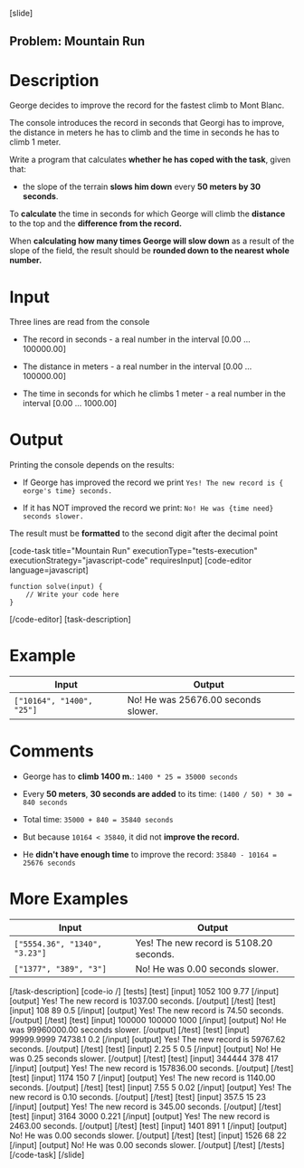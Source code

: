 [slide]
## Problem: Mountain Run

# Description

George decides to improve the record for the fastest climb to Mont Blanc.

The console introduces the record in seconds that Georgi has to improve, the distance in meters he has to climb and the time in seconds he has to climb 1 meter.

Write a program that calculates **whether he has coped with the task**, given that:

- the slope of the terrain **slows him down** every **50 meters by 30 seconds**.

To **calculate** the time in seconds for which George will climb the **distance** to the top and the **difference from the record.**

When **calculating how many times George will slow down** as a result of the slope of the field, the result should be **rounded down to the nearest whole number.**


# Input
Three lines are read from the console

- The record in seconds - a real number in the interval \[0.00 … 100000.00\]

- The distance in meters - a real number in the interval \[0.00 … 100000.00\]

- The time in seconds for which he climbs 1 meter - a real number in the interval \[0.00 … 1000.00\]

# Output

Printing the console depends on the results:

- If George has improved the record we print
`Yes! The new record is { eorge's time} seconds.`

- If it has NOT improved the record we print:
`No! He was {time need} seconds slower.` 

The result must be **formatted** to the second digit after the decimal point

[code-task title="Mountain Run" executionType="tests-execution" executionStrategy="javascript-code" requiresInput]
[code-editor language=javascript]
```
function solve(input) {
	// Write your code here
}
```
[/code-editor]
[task-description]

# Example

| **Input** | **Output** |
| --- | --- |
|`["10164", "1400", "25"]` | No! He was 25676.00 seconds slower. |


# Comments

- George has to **climb 1400 m.**:  `1400 * 25 = 35000 seconds`

- Every **50 meters**, **30 seconds are added** to its time: `(1400 / 50) * 30 = 840 seconds`

- Total time: `35000 + 840 = 35840 seconds`

- But because `10164 < 35840`, it did not **improve the record.**

- He **didn't have enough time** to improve the record: `35840 - 10164 = 25676 seconds`

# More Examples

| **Input** | **Output** |
| --- | --- |
|`["5554.36", "1340", "3.23"]` | Yes! The new record is 5108.20 seconds. |
|`["1377", "389", "3"]` | No! He was 0.00 seconds slower. |

[/task-description]
[code-io /]
[tests]
[test]
[input]
1052
100
9.77
[/input]
[output]
Yes! The new record is 1037.00 seconds.
[/output]
[/test]
[test]
[input]
108
89
0.5
[/input]
[output]
Yes! The new record is 74.50 seconds.
[/output]
[/test]
[test]
[input]
100000
100000
1000
[/input]
[output]
No! He was 99960000.00 seconds slower.
[/output]
[/test]
[test]
[input]
99999.9999
74738.1
0.2
[/input]
[output]
Yes! The new record is 59767.62 seconds.
[/output]
[/test]
[test]
[input]
2.25
5
0.5
[/input]
[output]
No! He was 0.25 seconds slower.
[/output]
[/test]
[test]
[input]
344444
378
417
[/input]
[output]
Yes! The new record is 157836.00 seconds.
[/output]
[/test]
[test]
[input]
1174
150
7
[/input]
[output]
Yes! The new record is 1140.00 seconds.
[/output]
[/test]
[test]
[input]
7.55
5
0.02
[/input]
[output]
Yes! The new record is 0.10 seconds.
[/output]
[/test]
[test]
[input]
357.5
15
23
[/input]
[output]
Yes! The new record is 345.00 seconds.
[/output]
[/test]
[test]
[input]
3164
3000
0.221
[/input]
[output]
Yes! The new record is 2463.00 seconds.
[/output]
[/test]
[test]
[input]
1401
891
1
[/input]
[output]
No! He was 0.00 seconds slower.
[/output]
[/test]
[test]
[input]
1526
68
22
[/input]
[output]
No! He was 0.00 seconds slower.
[/output]
[/test]
[/tests]
[/code-task]
[/slide]
